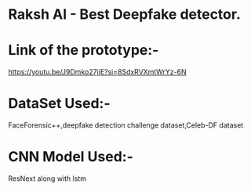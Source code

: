 # Raksh AI - Best Deepfake detector.

# Link of the prototype:-
https://youtu.be/J9Dmko27jjE?si=8SdxRVXmtWrYz-6N

# DataSet Used:-
FaceForensic++,deepfake detection challenge dataset,Celeb-DF dataset

# CNN Model Used:-
ResNext along with lstm

